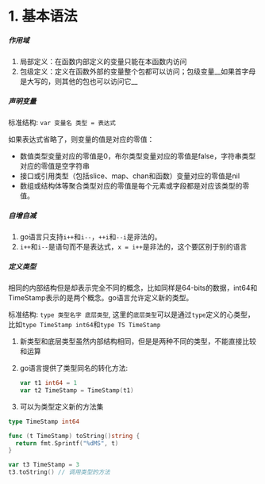 # 1. 基本语法

##### 作用域

1. 局部定义：在函数内部定义的变量只能在本函数内访问
2. 包级定义：定义在函数外部的变量整个包都可以访问；包级变量__如果首字母是大写的，则其他的包也可以访问它__

##### 声明变量

标准结构: `var 变量名 类型 = 表达式`

如果表达式省略了，则变量的值是对应的零值：

* 数值类型变量对应的零值是0，布尔类型变量对应的零值是false，字符串类型对应的零值是空字符串
* 接口或引用类型（包括slice、map、chan和函数）变量对应的零值是nil
* 数组或结构体等聚合类型对应的零值是每个元素或字段都是对应该类型的零值。

##### 自增自减

1. go语言只支持`i++`和`i--`，`++i`和`--i`是非法的。
2. `i++`和`i--`是语句而不是表达式，`x = i++`是非法的，这个要区别于别的语言

##### 定义类型

相同的内部结构但是却表示完全不同的概念，比如同样是64-bits的数据，int64和TimeStamp表示的是两个概念。go语言允许定义新的类型。

标准结构: `type 类型名字 底层类型`, 这里的`底层类型`可以是通过`type`定义的心类型，比如`type TimeStamp int64`和`type TS TimeStamp`

1. 新类型和底层类型虽然内部结构相同，但是是两种不同的类型，不能直接比较和运算

2. go语言提供了类型同名的转化方法:

   ```go
   var t1 int64 = 1
   var t2 TimeStamp = TimeStamp(t1)
   ```

3. 可以为类型定义新的方法集

```go
type TimeStamp int64

func (t TimeStamp) toString()string {
  return fmt.Sprintf("%dMS", t)
}

var t3 TimeStamp = 3
t3.toString() // 调用类型的方法
```

